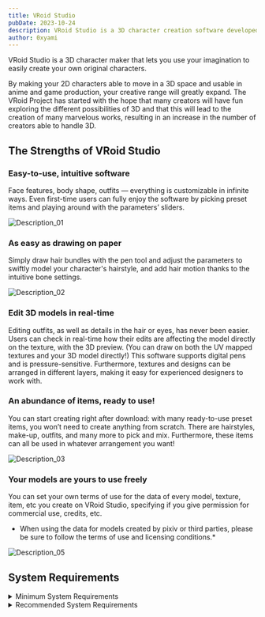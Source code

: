 ```yaml
---
title: VRoid Studio
pubDate: 2023-10-24
description: VRoid Studio is a 3D character creation software developed for you to freely express yourself, even without 3D modeling expertise. The software is easy-to-use. Even first-time users can fully enjoy the software by picking preset items and playing around with the parameters’ sliders.
author: 0xyami
---
```


VRoid Studio is a 3D character maker that lets you use your imagination to easily create your own original characters.

By making your 2D characters able to move in a 3D space and usable in anime and game production, your creative range will greatly expand. The VRoid Project has started with the hope that many creators will have fun exploring the different possibilities of 3D and that this will lead to the creation of many marvelous works, resulting in an increase in the number of creators able to handle 3D.

## The Strengths of VRoid Studio



### Easy-to-use, intuitive software

Face features, body shape, outfits — everything is customizable in infinite ways. Even first-time users can fully enjoy the software by picking preset items and playing around with the parameters’ sliders.

![Description_01](https://cdn.cloudflare.steamstatic.com/steam/apps/1486350/extras/Description_01.png?t=1695275750)


### As easy as drawing on paper

Simply draw hair bundles with the pen tool and adjust the parameters to swiftly model your character's hairstyle, and add hair motion thanks to the intuitive bone settings.

![Description_02](https://cdn.cloudflare.steamstatic.com/steam/apps/1486350/extras/Description_02.png?t=1695275750)


### Edit 3D models in real-time

Editing outfits, as well as details in the hair or eyes, has never been easier. Users can check in real-time how their edits are affecting the model directly on the texture, with the 3D preview. (You can draw on both the UV mapped textures and your 3D model directly!) This software supports digital pens and is pressure-sensitive. Furthermore, textures and designs can be arranged in different layers, making it easy for experienced designers to work with.


### An abundance of items, ready to use!

You can start creating right after download: with many ready-to-use preset items, you won’t need to create anything from scratch. There are hairstyles, make-up, outfits, and many more to pick and mix. Furthermore, these items can all be used in whatever arrangement you want!

![Description_03](https://cdn.cloudflare.steamstatic.com/steam/apps/1486350/extras/Description_04.png?t=1695275750)

### Your models are yours to use freely

You can set your own terms of use for the data of every model, texture, item, etc you create on VRoid Studio, specifying if you give permission for commercial use, credits, etc.

* When using the data for models created by pixiv or third parties, please be sure to follow the terms of use and licensing conditions.*


![Description_05](https://cdn.cloudflare.steamstatic.com/steam/apps/1486350/extras/Description_05.png?t=1695275750)

## System Requirements

<details>
<summary>Minimum System Requirements</summary>

*Requires a 64-bit processor and operating system*
- OS: Windows 10 / 11

- Processor: Intel Core i5 6th gen or later / AMD Ryzen 5 3rd gen or later

- Memory: 8 GB RAM

- Graphics: Intel Iris Graphics 540 or higher

- Storage: 10 GB available space

</details>

<details>
<summary>Recommended System Requirements</summary>

*Requires a 64-bit processor and operating system*
- OS: Windows 10 / 11

- Processor: Intel Core i9 9th gen or later / AMD Ryzen 9 5th gen or later

- Memory: 16 GB RAM

- Graphics: Intel Iris Graphics 630 or higher

- Storage: 10 GB available space

</details>
